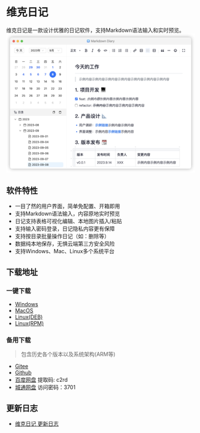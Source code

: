 # 维克日记

维克日记是一款设计优雅的日记软件，支持Markdown语法输入和实时预览。
![image](assets/images/markdown-diary.png)

## 软件特性

- 一目了然的用户界面，简单免配置、开箱即用
- 支持Markdown语法输入，内容原地实时预览
- 日记支持表格可视化编辑、本地图片插入/粘贴
- 支持输入密码登录，日记隐私内容更有保障
- 支持按目录批量操作日记（如：删除等）
- 数据纯本地保存，无惧云端第三方安全风险
- 支持Windows、Mac、Linux多个系统平台

## 下载地址

### 一键下载

- [Windows](https://gitee.com/stevobm/md-diary-release/releases/download/latest/md-diary-0.2.16-setup.exe)
- [MacOS](https://gitee.com/stevobm/md-diary-release/releases/download/latest/md-diary-0.2.16-x64-mac.dmg)
- [Linux(DEB)](https://gitee.com/stevobm/md-diary-release/releases/download/latest/md-diary_0.2.16_amd64.deb)
- [Linux(RPM)](https://gitee.com/stevobm/md-diary-release/releases/download/latest/md-diary-0.2.16.x86_64.rpm)

### 备用下载

> 包含历史各个版本以及系统架构(ARM等)

- [Gitee](https://gitee.com/stevobm/md-diary-release/releases/tag/latest)
- [Github](https://github.com/stevobm/md-diary-releases/releases/latest)
- [百度网盘](https://pan.baidu.com/s/1M1OeMXaWnTr8f0_oXtR08Q?pwd=c2rd) 提取码: c2rd
- [城通网盘](https://url43.ctfile.com/d/3173743-57977955-91e7e2?p=3701) 访问密码：3701

## 更新日志
- [维克日记 更新日志](https://iwpy5b9mc7u.feishu.cn/wiki/NBUlwldFFi9A1sklIDicGE4NnSg)
